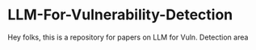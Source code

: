 # LLM-For-Vulnerability-Detection
Hey folks, this is a repository for papers on LLM for Vuln. Detection area
